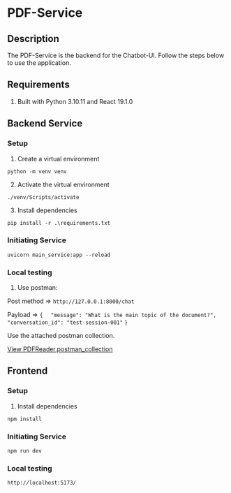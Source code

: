 # PDF-Service

## Description

The PDF-Service is the backend for the Chatbot-UI. Follow the steps below to use the application.

## Requirements

1. Built with Python 3.10.11 and React 19.1.0

## Backend Service

### Setup

1. Create a virtual environment

`python -m venv venv`

2. Activate the virtual environment

`./venv/Scripts/activate`

3. Install dependencies

`pip install -r .\requirements.txt`

### Initiating Service

`uvicorn main_service:app --reload`

### Local testing

1. Use postman:

Post method => `http://127.0.0.1:8000/chat`

Payload => 
`{`
`  "message": "What is the main topic of the document?",`
`  "conversation_id": "test-session-001"`
`}`

Use the attached postman collection.

[View PDFReader.postman_collection](./documentation/PDFReader.postman_collection.json)

## Frontend

### Setup

1. Install dependencies

`npm install`

### Initiating Service

`npm run dev`

### Local testing

`http://localhost:5173/`